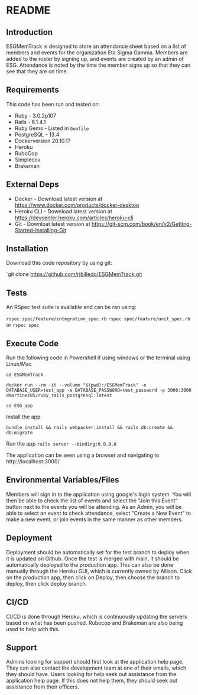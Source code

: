 # README

## Introduction ##

ESGMemTrack is designed to store an attendance sheet based on a list of members and events for the organization Eta Sigma Gamma. Members are added to the roster by signing up, and events are created by an admin of ESG. Attendance is noted by the time the member signs up so that they can see that they are on time.

## Requirements ##

This code has been run and tested on:

* Ruby - 3.0.2p107
* Rails - 6.1.4.1
* Ruby Gems - Listed in `Gemfile`
* PostgreSQL - 13.4
* Dockerversion 20.10.17
* Heroku
* RuboCop
* Simplecov
* Brakeman


## External Deps  ##

* Docker - Download latest version at https://www.docker.com/products/docker-desktop
* Heroku CLI - Download latest version at https://devcenter.heroku.com/articles/heroku-cli
* Git - Downloat latest version at https://git-scm.com/book/en/v2/Getting-Started-Installing-Git

## Installation ##

Download this code repository by using git:

 `git clone https://github.com/rjbilledo/ESGMemTrack.git


## Tests ##

An RSpec test suite is available and can be ran using:

  `rspec spec/feature/integration_spec.rb`
  `rspec spec/feature/unit_spec.rb`
  or
  `rspec spec`

## Execute Code ##

Run the following code in Powershell if using windows or the terminal using Linux/Mac

  `cd ESGMemTrack`

  `docker run --rm -it --volume "$(pwd):/ESGMemTrack" -e DATABASE_USER=test_app -e DATABASE_PASSWORD=test_password -p 3000:3000 dmartinez05/ruby_rails_postgresql:latest`

  `cd ESG_app`

Install the app

  `bundle install && rails webpacker:install && rails db:create && db:migrate`

Run the app
  `rails server --binding:0.0.0.0`

The application can be seen using a browser and navigating to http://localhost:3000/

## Environmental Variables/Files ##

Members will sign in to the application using google's login system. You will then be able to check the list of events and select the "Join this Event" button next to the events you will be attending. As an Admin, you will be able to select an event to check attendance, select "Create a New Event" to make a new event, or join events in the same manner as other members.

## Deployment ##

Deployment should be automatically set for the test branch to deploy when it is updated on Github. Once the test is merged with main, it should be automatically deployed to the production app. This can also be done manually through the Heroku GUI, which is currently owned by Allison. Click on the production app, then click on Deploy, then choose the branch to deploy, then click deploy branch.


## CI/CD ##

CI/CD is done through Heroku, which is continuously updating the servers based on what has been pushed. Rubocop and Brakeman are also being used to help with this.

## Support ##

Admins looking for support should first look at the application help page. They can also contact the development team at one of their emails, which they should have.
Users looking for help seek out assistance from the application help page. If this does not help them, they should seek out assistance from their officers.
